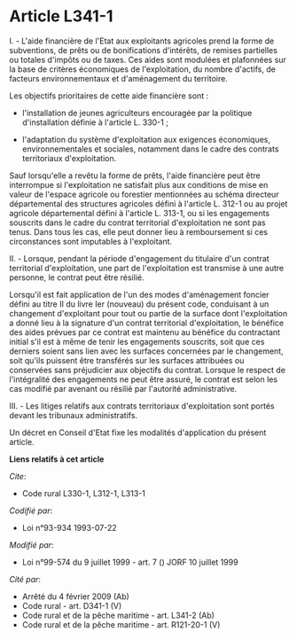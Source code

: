 # Article L341-1

I. - L'aide financière de l'Etat aux exploitants agricoles prend la forme de subventions, de prêts ou de bonifications
d'intérêts, de remises partielles ou totales d'impôts ou de taxes. Ces aides sont modulées et plafonnées sur la base de
critères économiques de l'exploitation, du nombre d'actifs, de facteurs environnementaux et d'aménagement du territoire.

Les objectifs prioritaires de cette aide financière sont :

- l'installation de jeunes agriculteurs encouragée par la politique d'installation définie à l'article L. 330-1 ;

- l'adaptation du système d'exploitation aux exigences économiques, environnementales et sociales, notamment dans le cadre
des contrats territoriaux d'exploitation.

Sauf lorsqu'elle a revêtu la forme de prêts, l'aide financière peut être interrompue si l'exploitation ne satisfait plus aux
conditions de mise en valeur de l'espace agricole ou forestier mentionnées au schéma directeur départemental des structures
agricoles défini à l'article L. 312-1 ou au projet agricole départemental défini à l'article L. 313-1, ou si les engagements
souscrits dans le cadre du contrat territorial d'exploitation ne sont pas tenus. Dans tous les cas, elle peut donner lieu à
remboursement si ces circonstances sont imputables à l'exploitant.

II. - Lorsque, pendant la période d'engagement du titulaire d'un contrat territorial d'exploitation, une part de
l'exploitation est transmise à une autre personne, le contrat peut être résilié.

Lorsqu'il est fait application de l'un des modes d'aménagement foncier défini au titre II du livre Ier (nouveau) du présent
code, conduisant à un changement d'exploitant pour tout ou partie de la surface dont l'exploitation a donné lieu à la
signature d'un contrat territorial d'exploitation, le bénéfice des aides prévues par ce contrat est maintenu au bénéfice du
contractant initial s'il est à même de tenir les engagements souscrits, soit que ces derniers soient sans lien avec les
surfaces concernées par le changement, soit qu'ils puissent être transférés sur les surfaces attribuées ou conservées sans
préjudicier aux objectifs du contrat. Lorsque le respect de l'intégralité des engagements ne peut être assuré, le contrat est
selon les cas modifié par avenant ou résilié par l'autorité administrative.

III. - Les litiges relatifs aux contrats territoriaux d'exploitation sont portés devant les tribunaux administratifs.

Un décret en Conseil d'Etat fixe les modalités d'application du présent article.

**Liens relatifs à cet article**

_Cite_:

  - Code rural L330-1, L312-1, L313-1

_Codifié par_:

  - Loi n°93-934 1993-07-22

_Modifié par_:

  - Loi n°99-574 du 9 juillet 1999 - art. 7 () JORF 10 juillet 1999

_Cité par_:

  - Arrêté du 4 février 2009 (Ab)
  - Code rural - art. D341-1 (V)
  - Code rural et de la pêche maritime - art. L341-2 (Ab)
  - Code rural et de la pêche maritime - art. R121-20-1 (V)
